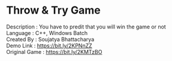 # Throw & Try Game
Description : You have to predit that you will win the game or not
<br>
Language : C++, Windows Batch
<br>
Created By : Soujatya Bhattacharya
<br>
Demo Link : https://bit.ly/2KPNnZZ
<br>
Original Game : https://bit.ly/2KMTzBO
